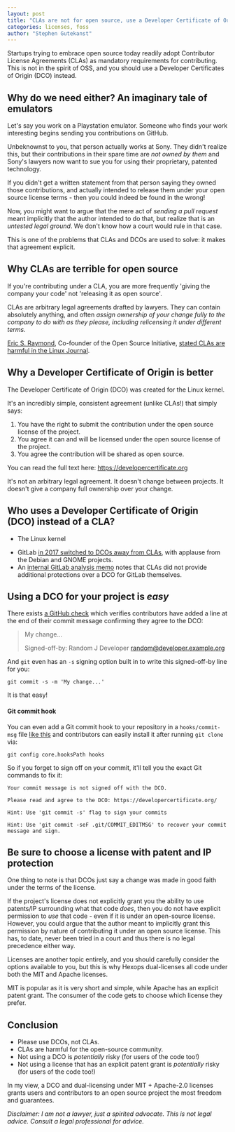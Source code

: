 ```yaml
---
layout: post
title: "CLAs are not for open source, use a Developer Certificate of Origin"
categories: licenses, foss
author: "Stephen Gutekanst"
---
```


Startups trying to embrace open source today readily adopt Contributor License Agreements (CLAs) as mandatory requirements for contributing. This is not in the spirit of OSS, and you should use a Developer Certificates of Origin (DCO) instead.

## Why do we need either? An imaginary tale of emulators

Let's say you work on a Playstation emulator. Someone who finds your work interesting begins sending you contributions on GitHub.

Unbeknownst to you, that person actually works at Sony. They didn't realize this, but their contributions in their spare time are _not owned by them_ and Sony's lawyers now want to sue you for using their proprietary, patented technology.

If you didn't get a written statement from that person saying they owned those contributions, and actually intended to release them under your open source license terms - then you could indeed be found in the wrong!

Now, you might want to argue that the mere act of _sending a pull request_ meant implicitly that the author intended to do that, but realize that is an _untested legal ground_. We don't know how a court would rule in that case.

This is one of the problems that CLAs and DCOs are used to solve: it makes that agreement explicit.

## Why CLAs are terrible for open source

If you're contributing under a CLA, you are more frequently 'giving the company your code' not 'releasing it as open source'.

CLAs are arbitrary legal agreements drafted by lawyers. They can contain absolutely anything, and often _assign ownership of your change fully to the company to do with as they please, including relicensing it under different terms._

[Eric S. Raymond](https://en.wikipedia.org/wiki/Eric_S._Raymond), Co-founder of the Open Source Initiative, [stated CLAs are harmful in the Linux Journal](https://www.linuxjournal.com/content/contributor-agreements-considered-harmful).

## Why a Developer Certificate of Origin is better

The Developer Certificate of Origin (DCO) was created for the Linux kernel.

It's an incredibly simple, consistent agreement (unlike CLAs!) that simply says:

1. You have the right to submit the contribution under the open source license of the project.
2. You agree it can and will be licensed under the open source license of the project.
3. You agree the contribution will be shared as open source.

You can read the full text here: https://developercertificate.org

It's not an arbitrary legal agreement. It doesn't change between projects. It doesn't give a company full ownership over your change.

## Who uses a Developer Certificate of Origin (DCO) instead of a CLA?

* The Linux kernel
- GitLab [in 2017 switched to DCOs away from CLAs](https://about.gitlab.com/blog/2017/11/01/gitlab-switches-to-dco-license/), with applause from the Debian and GNOME projects.
- An [internal GitLab analysis memo](https://docs.google.com/document/d/1zpjDzL7yhGBZz3_7jCjWLfRQ1Jryg1mlIVmG8y6B1_Q/edit) notes that CLAs did not provide additional protections over a DCO for GitLab themselves.

## Using a DCO for your project is _easy_

There exists [a GitHub check](https://probot.github.io/apps/dco/) which verifies contributors have added a line at the end of their commit message confirming they agree to the DCO:

> My change...
>
> Signed-off-by: Random J Developer <random@developer.example.org>

And `git` even has an `-s` signing option built in to write this signed-off-by line for you:

```
git commit -s -m 'My change...'
```

It is that easy!

#### Git commit hook

You can even add a Git commit hook to your repository in a `hooks/commit-msg` file [like this](https://raw.githubusercontent.com/hexops/ztemplate/main/hooks/commit-msg) and contributors can easily install it after running `git clone` via:

```
git config core.hooksPath hooks
```

So if you forget to sign off on your commit, it'll tell you the exact Git commands to fix it:

```
Your commit message is not signed off with the DCO.

Please read and agree to the DCO: https://developercertificate.org/

Hint: Use 'git commit -s' flag to sign your commits

Hint: Use 'git commit -seF .git/COMMIT_EDITMSG' to recover your commit message and sign.
```

## Be sure to choose a license with patent and IP protection

One thing to note is that DCOs just say a change was made in good faith under the terms of the license.

If the project's license does not explicitly grant you the ability to use patents/IP surrounding what that code _does_, then you do not have explicit permission to _use_ that code - even if it is under an open-source license. However, you could argue that the author meant to implicitly grant this permission by nature of contributing it under an open source license. This has, to date, never been tried in a court and thus there is no legal precedence either way.

Licenses are another topic entirely, and you should carefully consider the options available to you, but this is why Hexops dual-licenses all code under both the MIT and Apache licenses.

MIT is popular as it is very short and simple, while Apache has an explicit patent grant. The consumer of the code gets to choose which license they prefer.

## Conclusion

- Please use DCOs, not CLAs.
- CLAs are harmful for the open-source community.
- Not using a DCO is _potentially_ risky (for users of the code too!)
- Not using a license that has an explicit patent grant is _potentially_ risky (for users of the code too!)

In my view, a DCO and dual-licensing under MIT + Apache-2.0 licenses grants users and contributors to an open source project the most freedom and guarantees.

_Disclaimer: I am not a lawyer, just a spirited advocate. This is not legal advice. Consult a legal professional for advice._

